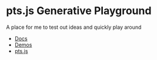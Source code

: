 # pts.js Generative Playground

A place for me to test out ideas and quickly play around

- [Docs](https://ptsjs.org/docs/)
- [Demos](https://ptsjs.org/demo/?name=circle.intersectCircle2D)
- [pts.js](https://github.com/williamngan/pts)
